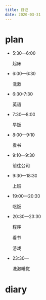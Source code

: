 ```yaml
---
title: 日记
date: 2020-03-31
---
```


# plan

* 5:30—6:00

  起床

* 6:00—6:30

  洗漱

* 6:30-7:30

  英语

* 7:30—8:00

  早饭

* 8:00—9:10

  看书

* 9:10—9:30

  前往公司

* 9:30—18:30

  上班

* 19:00—20:30

  吃饭

* 20:30—23:30

  程序

  看书

  游戏

* 23:30—

  洗漱睡觉

# diary


